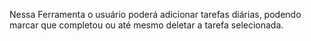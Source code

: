Nessa Ferramenta o usuário poderá adicionar tarefas diárias, podendo marcar que completou ou até mesmo deletar a tarefa selecionada.